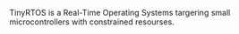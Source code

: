 TinyRTOS is a Real-Time Operating Systems targering small microcontrollers with constrained resourses.
